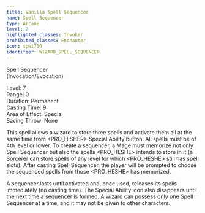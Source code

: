 ```yaml
---
title: Vanilla Spell Sequencer
name: Spell Sequencer
type: Arcane
level: 7
highlighted_classes: Invoker
prohibited_classes: Enchanter
icon: spwi710
identifier: WIZARD_SPELL_SEQUENCER
---
```

Spell Sequencer  
(Invocation/Evocation)  
  
Level: 7  
Range: 0  
Duration: Permanent  
Casting Time: 9  
Area of Effect: Special  
Saving Throw: None  
  
This spell allows a wizard to store three spells and activate them all at the same time from &lt;PRO_HISHER&gt; Special Ability button. All spells must be of 4th level or lower. To create a sequencer, a Mage must memorize not only Spell Sequencer but also the spells &lt;PRO_HESHE&gt; intends to store in it (a Sorcerer can store spells of any level for which &lt;PRO_HESHE&gt; still has spell slots). After casting Spell Sequencer, the player will be prompted to choose the sequenced spells from those &lt;PRO_HESHE&gt; has memorized.  
  
A sequencer lasts until activated and, once used, releases its spells immediately (no casting time). The Special Ability icon also disappears until the next time a sequencer is formed. A wizard can possess only one Spell Sequencer at a time, and it may not be given to other characters.  
